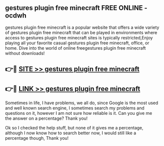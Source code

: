 ## gestures plugin free minecraft FREE ONLINE - ocdwh

gestures plugin free minecraft is a popular website that offers a wide variety of gestures plugin free minecraft that can be played in environments where access to gestures plugin free minecraft sites is typically restricted,Enjoy playing all your favorite casual gestures plugin free minecraft, office, or home. Dive into the world of online freegestures plugin free minecraft without downloads!

## 👉🔴 [SITE >> gestures plugin free minecraft](http://news.freeplayer.one?title=gestures_plugin_free_minecraft&ref=FRRE)

## 👉🔴 [LINK >> gestures plugin free minecraft](http://news.freeplayer.one?title=gestures_plugin_free_minecraft&ref=FREE)

Sometimes in life, I have problems, we all do, since Google is the most used and well known search engine, I sometimes search my problems and questions on it, however I am not sure how reliable is it. Can you give me the answer on a percentage? Thank you!

Ok so I checked the help stuff, but none of it gives me a percentage, although I now know how to search better now, I would still like a percentage though, Thank you!